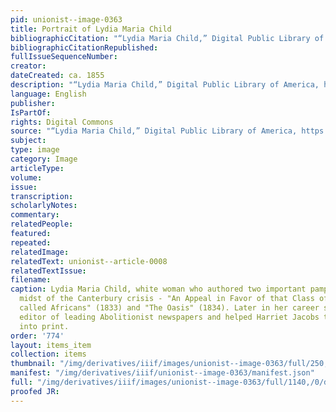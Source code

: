```yaml
---
pid: unionist--image-0363
title: Portrait of Lydia Maria Child
bibliographicCitation: "“Lydia Maria Child,” Digital Public Library of America, https://dp.la/item/324fdf1759330928d4a40061d29c1ac2"
bibliographicCitationRepublished: 
fullIssueSequenceNumber: 
creator: 
dateCreated: ca. 1855
description: "“Lydia Maria Child,” Digital Public Library of America, https://dp.la/item/324fdf1759330928d4a40061d29c1ac2"
language: English
publisher: 
IsPartOf: 
rights: Digital Commons
source: "“Lydia Maria Child,” Digital Public Library of America, https://dp.la/item/324fdf1759330928d4a40061d29c1ac2"
subject: 
type: image
category: Image
articleType: 
volume: 
issue: 
transcription: 
scholarlyNotes: 
commentary: 
relatedPeople: 
featured: 
repeated: 
relatedImage: 
relatedText: unionist--article-0008
relatedTextIssue: 
filename: 
caption: Lydia Maria Child, white woman who authored two important pamphlets in the
  midst of the Canterbury crisis - "An Appeal in Favor of that Class of Americans
  called Africans" (1833) and "The Oasis" (1834). Later in her career she became the
  editor of leading Abolitionist newspapers and helped Harriet Jacobs to get her writings
  into print.
order: '774'
layout: items_item
collection: items
thumbnail: "/img/derivatives/iiif/images/unionist--image-0363/full/250,/0/default.jpg"
manifest: "/img/derivatives/iiif/unionist--image-0363/manifest.json"
full: "/img/derivatives/iiif/images/unionist--image-0363/full/1140,/0/default.jpg"
proofed JR: 
---
```

